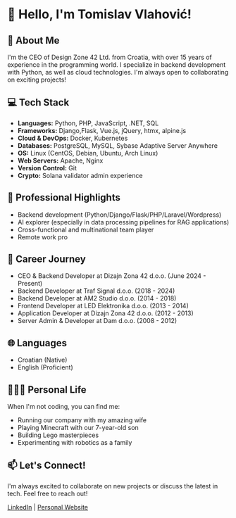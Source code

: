 # 👋 Hello, I'm Tomislav Vlahović!

## 🤖 About Me
I'm the CEO of Design Zone 42 Ltd. from Croatia, with over 15 years of experience in the programming world. I specialize in backend development with Python, as well as cloud technologies. I'm always open to collaborating on exciting projects!

## 💻 Tech Stack
- **Languages:** Python, PHP, JavaScript, .NET, SQL
- **Frameworks:** Django,Flask, Vue.js, jQuery, htmx, alpine.js
- **Cloud & DevOps:** Docker, Kubernetes
- **Databases:** PostgreSQL, MySQL, Sybase Adaptive Server Anywhere
- **OS:** Linux (CentOS, Debian, Ubuntu, Arch Linux)
- **Web Servers:** Apache, Nginx
- **Version Control:** Git
- **Crypto:** Solana validator admin experience

## 🌟 Professional Highlights
- Backend development (Python/Django/Flask/PHP/Laravel/Wordpress)
- AI explorer (especially in data processing pipelines for RAG applications)
- Cross-functional and multinational team player
- Remote work pro

## 💼 Career Journey
- CEO & Backend Developer at Dizajn Zona 42 d.o.o. (June 2024 - Present)
- Backend Developer at Traf Signal d.o.o. (2018 - 2024)
- Backend Developer at AM2 Studio d.o.o. (2014 - 2018)
- Frontend Developer at LED Elektronika d.o.o. (2013 - 2014)
- Application Developer at Dizajn Zona 42 d.o.o. (2012 - 2013)
- Server Admin & Developer at Dam d.o.o. (2008 - 2012)

## 🌐 Languages
- Croatian (Native)
- English (Proficient)

## 👨‍👩‍👦 Personal Life
When I'm not coding, you can find me:
- Running our company with my amazing wife
- Playing Minecraft with our 7-year-old son
- Building Lego masterpieces
- Experimenting with robotics as a family

## 📫 Let's Connect!
I'm always excited to collaborate on new projects or discuss the latest in tech. Feel free to reach out!

[LinkedIn](https://www.linkedin.com/in/tomislav-vlahovic/) | [Personal Website](https://dizajnzona42.hr)

